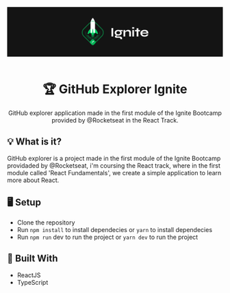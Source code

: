 <img src="./.github/ignite.png" align="center" />
<br />
<br />

<h1 align="center">🏆 GitHub Explorer Ignite</h1>
<p align="center">GitHub explorer application made in the first module of the Ignite Bootcamp provided by @Rocketseat in the React Track.</p>

## 💡 What is it?
GitHub explorer is a project made in the first module of the Ignite Bootcamp providaded by @Rocketseat, i'm coursing the React track, where in the first module called 'React Fundamentals', we create a simple application to learn more about React.

## 🖥 Setup
- Clone the repository
- Run `npm install` to install dependecies or `yarn` to install dependecies
- Run `npm run` dev to run the project or `yarn dev` to run the project 

## 🚧 Built With
- ReactJS
- TypeScript
